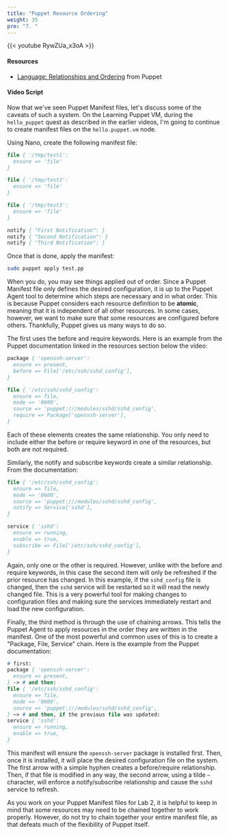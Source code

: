 ```yaml
---
title: "Puppet Resource Ordering"
weight: 35
pre: "7. "
---
```


{{< youtube RywZUa_x3oA >}}

#### Resources

* [Language: Relationships and Ordering](https://puppet.com/docs/puppet/latest/lang_relationships.html) from Puppet

#### Video Script

Now that we've seen Puppet Manifest files, let's discuss some of the caveats of such a system. On the Learning Puppet VM, during the `hello_puppet` quest as described in the earlier videos, I'm going to continue to create manifest files on the `hello.puppet.vm` node.

Using Nano, create the following manifest file:

```pp
file { '/tmp/test1':
  ensure => 'file'
}

file { '/tmp/test2':
  ensure => 'file'
}

file { '/tmp/test3':
  ensure => 'file'
}

notify { "First Notification": }
notify { "Second Notification": }
notify { "Third Notification": }
```

Once that is done, apply the manifest:

```bash
sudo puppet apply test.pp
```

When you do, you may see things applied out of order. Since a Puppet Manifest file only defines the desired configuration, it is up to the Puppet Agent tool to determine which steps are necessary and in what order. This is because Puppet considers each resource definition to be **atomic**, meaning that it is independent of all other resources. In some cases, however, we want to make sure that some resources are configured before others. Thankfully, Puppet gives us many ways to do so.

The first uses the before and require keywords. Here is an example from the Puppet documentation linked in the resources section below the video:

```pp
package { 'openssh-server':
  ensure => present,
  before => File['/etc/ssh/sshd_config'],
}

file { '/etc/ssh/sshd_config':
  ensure => file,
  mode => '0600',
  source => 'puppet:///modules/sshd/sshd_config',
  require => Package['openssh-server'],
}
```

Each of these elements creates the same relationship. You only need to include either the before or require keyword in one of the resources, but both are not required.

Similarly, the notify and subscribe keywords create a similar relationship. From the documentation:

```pp
file { '/etc/ssh/sshd_config':
  ensure => file,
  mode => '0600',
  source => 'puppet:///modules/sshd/sshd_config',
  notify => Service['sshd'],
}

service { 'sshd':
  ensure => running,
  enable => true,
  subscribe => File['/etc/ssh/sshd_config'],
}
```

Again, only one or the other is required. However, unlike with the before and require keywords, in this case the second item will only be refreshed if the prior resource has changed. In this example, if the `sshd_config` file is changed, then the `sshd` service will be restarted so it will read the newly changed file. This is a very powerful tool for making changes to configuration files and making sure the services immediately restart and load the new configuration.

Finally, the third method is through the use of chaining arrows. This tells the Puppet Agent to apply resources in the order they are written in the manifest. One of the most powerful and common uses of this is to create a "Package, File, Service" chain. Here is the example from the Puppet documentation:

```pp
# first:
package { 'openssh-server':
  ensure => present,
} -> # and then:
file { '/etc/ssh/sshd_config':
  ensure => file,
  mode => '0600',
  source => 'puppet:///modules/sshd/sshd_config',
} ~> # and then, if the previous file was updated:
service { 'sshd':
  ensure => running,
  enable => true,
}
```

This manifest will ensure the `openssh-server` package is installed first. Then, once it is installed, it will place the desired configuration file on the system. The first arrow with a simple hyphen creates a before/require relationship. Then, if that file is modified in any way, the second arrow, using a tilde `~` character, will enforce a notify/subscribe relationship and cause the `sshd` service to refresh.

As you work on your Puppet Manifest files for Lab 2, it is helpful to keep in mind that some resources may need to be chained together to work properly. However, do not try to chain together your entire manifest file, as that defeats much of the flexibility of Puppet itself.
